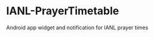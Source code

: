 IANL-PrayerTimetable
====================

Android app widget and notification for IANL prayer times